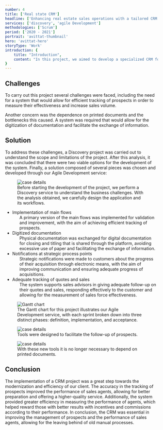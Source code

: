 ```yaml
---
number: 4
title: ['Real state CRM']
headline: ['Enhancing real estate sales operations with a tailored CRM']
services: ['discovery', 'agile Development']
methodologies: ['Scrum']
period: ['2020 - 2021']
portrait: 'avittat-thumbnail'
hero: 'avittat-hero'
storyType: 'Work'
introduction: {
    title: "Introduction",
    content: "In this project, we aimed to develop a specialized CRM for a real estate company with the goal of improving the tracking of its prospects and increasing the effectiveness of its sales force. With this system, we expected to achieve greater efficiency in the property acquisition process by improving communication and information management."
}
---
```


<div>
    <h2>Challenges</h2>
    <p>To carry out this project several challenges were faced, including the need for a system that would allow for efficient tracking of prospects in order to measure their effectiveness and increase sales volume.</p>   
    <p>Another concern was the dependence on printed documents and the bottlenecks this caused. A system was required that would allow for the digitization of documentation and facilitate the exchange of information.</p>
</div>
<div>
    <h2>Solution</h2>
    <p>To address these challenges, a Discovery project was carried out to understand the scope and limitations of the project. After this analysis, it was concluded that there were two viable options for the development of the system. Finally, a solution composed of several pieces was chosen and developed through our Agile Development service:</p>
</div>
<div>
    <figure>
        <img src="/work/avittat-figure1.jpg" alt="case details"/>
        <figcaption class="story_story__mainContent__caption__IQRnS">Before starting the development of the project, we perform a Discovery service to understand the business challenges. With the analysis obtained, we carefully design the application and its workflows.</figcaption>
    </figure>    
</div>
<ul class="story_story__mainContent__fullList__ClxE5">
    <li>Implementation of main flows
        <ul>
            <span>A primary version of the main flows was implemented for validation and improvement, with the aim of achieving efficient tracking of prospects.</span>
        </ul>
    </li>
    <li>Digitized documentation
        <ul>
            <span>Physical documentation was exchanged for digital documentation for closing and titling that is shared through the platform, avoiding excessive use of paper and facilitating the exchange of information.</span>
        </ul>
    </li>
    <li>Notifications at strategic process points
        <ul>
            <span>Strategic notifications were made to customers about the progress of their acquisition through electronic means, with the aim of improving communication and ensuring adequate progress of acquisitions.</span>
        </ul>
    </li>
    <li>Adequate tracking of quotes and sales
        <ul>
            <span>The system supports sales advisors in giving adequate follow-up on their quotes and sales, responding effectively to the customer and allowing for the measurement of sales force effectiveness.</span>
        </ul>
    </li>
</ul>
<div class="story_story__mainContent__gantt__TErEp">
    <figure>
        <img src="/work/project-chart-es.jpg" alt="Gantt chart"/>
        <figcaption class="story_story__mainContent__caption__IQRnS">The Gantt chart for this project illustrates our Agile Development service, with each sprint broken down into three distinct phases: definition, implementation, and acceptance.</figcaption>
    </figure>
</div>
<div>
    <figure>
        <img src="/work/avittat-figure2.jpg" alt="case details"/>
        <figcaption class="story_story__mainContent__caption__IQRnS">Tools were designed to facilitate the follow-up of prospects.</figcaption>
    </figure>    
</div>
<div>
    <figure>
        <img src="/work/avittat-figure3.jpg" alt="case details"/>
        <figcaption class="story_story__mainContent__caption__IQRnS">With these new tools it is no longer necessary to depend on printed documents.</figcaption>
    </figure>    
</div>
<div>
    <h2>Conclusion</h2>
    <p>The implementation of a CRM project was a great step towards the modernization and efficiency of our client. The accuracy in the tracking of prospects improved the performance of sales agents, allowing for better preparation and offering a higher-quality service. Additionally, the system provided greater efficiency in measuring the performance of agents, which helped reward those with better results with incentives and commissions according to their performance. In conclusion, the CRM was essential in improving the management of prospects and the performance of sales agents, allowing for the leaving behind of old manual processes.</p>
</div>